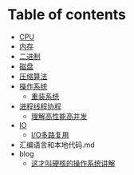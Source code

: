 # Table of contents

+ [CPU](CPU.md)
+ [内存](内存.md)
+ [二进制](二进制.md)
+ [磁盘](磁盘.md)
+ [压缩算法](压缩算法.md)
+ [操作系统](操作系统.md)
  + [重装系统](重装系统.md)
+ [进程线程协程](进程线程协程.md)
  + [理解高性能高并发](理解高性能高并发.md)
+ [IO](IO.md)
  + [I/O多路复用](IO多路复用.md)
+ 汇编语言和本地代码.md
+ blog
  + [这才叫硬核的操作系统讲解](这才叫硬核的操作系统讲解.md)